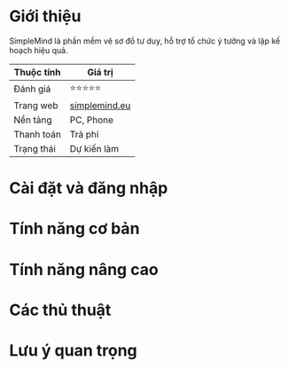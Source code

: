 # Giới thiệu
SimpleMind là phần mềm vẽ sơ đồ tư duy, hỗ trợ tổ chức ý tưởng và lập kế hoạch hiệu quả.

| Thuộc tính         | Giá trị                                  |
|--------------------|------------------------------------------|
| Đánh giá           | ⭐⭐⭐⭐⭐                                   |
| Trang web          | [simplemind.eu](https://simplemind.eu)   |
| Nền tảng           | PC, Phone                                |
| Thanh toán         | Trả phí                                  |
| Trạng thái         | Dự kiến làm                              |

# Cài đặt và đăng nhập

# Tính năng cơ bản

# Tính năng nâng cao

# Các thủ thuật

# Lưu ý quan trọng
